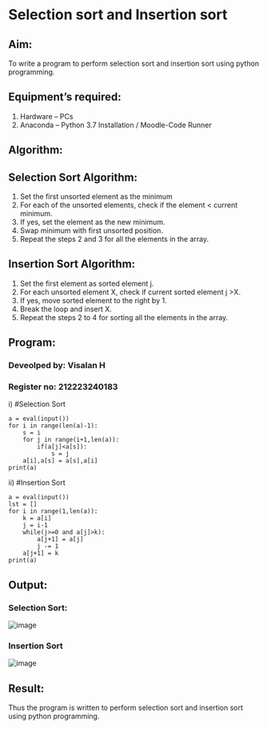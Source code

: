 # Selection sort and Insertion sort
## Aim:
To write a program to perform selection sort and insertion sort using python programming.
## Equipment’s required:
1.	Hardware – PCs
2.	Anaconda – Python 3.7 Installation / Moodle-Code Runner
## Algorithm:
## Selection Sort Algorithm:
1.	Set the first unsorted element as the minimum
2.	For each of the unsorted elements, check if the element < current minimum.
3.	If yes, set the element as the new minimum.
4.	Swap minimum with first unsorted position.
5.	Repeat the steps 2 and 3 for all the elements in the array.
## Insertion Sort Algorithm:
1.	Set the first element as sorted element j.
2.	For each unsorted element X, check if current sorted element j >X.
3.	If yes, move sorted element to the right by 1.
4.	Break the loop and insert X.
5.	Repeat the steps 2 to 4 for sorting all the elements in the array.
## Program:
### Deveolped by: Visalan H
### Register no: 212223240183
i)	#Selection Sort
```
a = eval(input())
for i in range(len(a)-1):
    s = i
    for j in range(i+1,len(a)):
        if(a[j]<a[s]):
            s = j
    a[i],a[s] = a[s],a[i]
print(a)
```
ii)	#Insertion Sort
```
a = eval(input())
lst = []
for i in range(1,len(a)):
    k = a[i]
    j = i-1
    while(j>=0 and a[j]>k):
        a[j+1] = a[j]
        j -= 1
    a[j+1] = k
print(a)
```

## Output:
### Selection Sort:
![image](https://github.com/Visalan-H/Sorting-Algorithms/assets/152077751/6ec25387-8f71-4e9a-943a-06a261648c7f)

### Insertion Sort
![image](https://github.com/Visalan-H/Sorting-Algorithms/assets/152077751/548af81d-474d-4ee7-8257-7fd49fc44957)

## Result:
Thus the program is written to perform selection sort and insertion sort using python programming.

